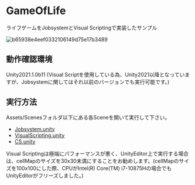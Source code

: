 # GameOfLife

ライフゲームをJobsystemとVisual Scriptingで実装したサンプル

![b65938e4eef0332106149d75e17b3489](https://user-images.githubusercontent.com/29646672/112272214-3de51e80-8cbf-11eb-80cf-0b6ebc587438.gif)

## 動作確認環境

Unity2021.1.0b11
(Visual Scriptを使用している為、Unity2021以降となっていますが、Jobsystemに関してはそれ以前のバージョンでも実行可能です。)

## 実行方法

Assets/Scenesフォルダ以下にある各Sceneを開いて実行して下さい。

- [Jobsystem.unity](https://github.com/katsumasa/GameOfLife/blob/main/Assets/Scenes/Jobsystem.unity)
- [VisualScripting.unity](https://github.com/katsumasa/GameOfLife/blob/main/Assets/Scenes/VisualScripting.unity)
- [CS.unity](https://github.com/katsumasa/GameOfLife/blob/main/Assets/Scenes/CS.unity)

Visual Scriptingは極端にパフォーマンスが悪く、UnityEditor上で実行する場合は、cellMapのサイズを30x30未満にすることをお勧めします。(cellMapのサイズを100x100にした際、CPUがIntel(R) Core(TM) i7-10875Hの場合でもUnityEditorがフリーズしました。)
